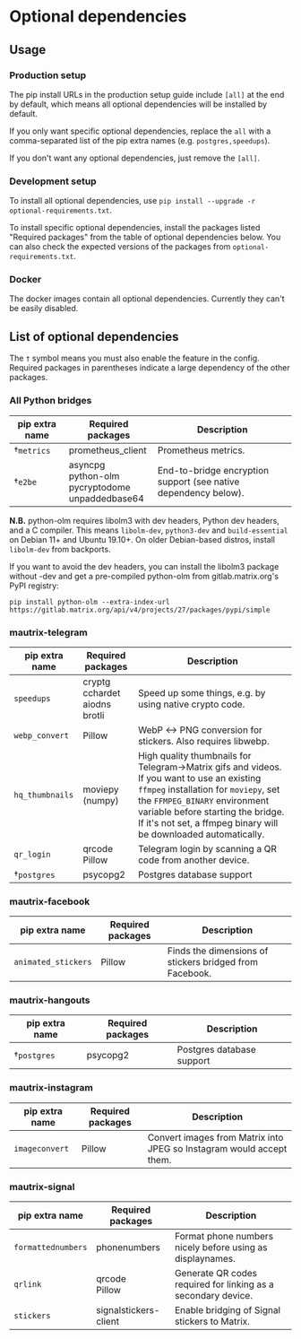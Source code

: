 # Optional dependencies

## Usage

### Production setup
The pip install URLs in the production setup guide include `[all]` at the end 
by default, which means all optional dependencies will be installed by default.

If you only want specific optional dependencies, replace the `all` with a 
comma-separated list of the pip extra names (e.g. `postgres,speedups`).

If you don't want any optional dependencies, just remove the `[all]`.

### Development setup
To install all optional dependencies, use `pip install --upgrade -r optional-requirements.txt`.

To install specific optional dependencies, install the packages listed 
"Required packages" from the table of optional dependencies below. You can also 
check the expected versions of the packages from `optional-requirements.txt`.

### Docker
The docker images contain all optional dependencies. Currently they can't be 
easily disabled.

## List of optional dependencies
The `†` symbol means you must also enable the feature in the config. Required 
packages in parentheses indicate a large dependency of the other packages.

### All Python bridges
| pip extra name      | Required packages | Description                                                        |
|---------------------|-------------------|--------------------------------------------------------------------|
| †`metrics`          | prometheus_client | Prometheus metrics.                                                |
| †`e2be`             | asyncpg<br>python-olm<br>pycryptodome<br>unpaddedbase64 | End-to-bridge encryption support (see native dependency below). |

**N.B.** python-olm requires libolm3 with dev headers, Python dev headers, and
a C compiler. This means `libolm-dev`, `python3-dev` and `build-essential` on
Debian 11+ and Ubuntu 19.10+. On  older Debian-based distros, install
`libolm-dev` from backports.

If you want to avoid the dev headers, you can install the libolm3 package
without -dev and get a pre-compiled python-olm from gitlab.matrix.org's
PyPI registry:

```shell
pip install python-olm --extra-index-url https://gitlab.matrix.org/api/v4/projects/27/packages/pypi/simple
```

### mautrix-telegram
| pip extra name      | Required packages | Description                                                        |
|---------------------|-------------------|--------------------------------------------------------------------|
| `speedups`          | cryptg<br>cchardet<br>aiodns<br>brotli | Speed up some things, e.g. by using native crypto code. |
| `webp_convert`      | Pillow            | WebP <-> PNG conversion for stickers. Also requires libwebp.       |
| `hq_thumbnails`     | moviepy (numpy)   | High quality thumbnails for Telegram->Matrix gifs and videos.  If you want to use an existing `ffmpeg` installation for `moviepy`, set the `FFMPEG_BINARY` environment variable before starting the bridge. If it's not set, a ffmpeg binary will be downloaded automatically. |
| `qr_login`          | qrcode<br>Pillow  | Telegram login by scanning a QR code from another device.          |
| †`postgres`         | psycopg2          | Postgres database support                                          |

### mautrix-facebook
| pip extra name      | Required packages | Description                                                        |
|---------------------|-------------------|--------------------------------------------------------------------|
| `animated_stickers` | Pillow            | Finds the dimensions of stickers bridged from Facebook.            |

### mautrix-hangouts
| pip extra name      | Required packages | Description                                                        |
|---------------------|-------------------|--------------------------------------------------------------------|
| †`postgres`         | psycopg2          | Postgres database support                                          |

### mautrix-instagram
| pip extra name      | Required packages | Description                                                          |
|---------------------|-------------------|----------------------------------------------------------------------|
| `imageconvert`      | Pillow            | Convert images from Matrix into JPEG so Instagram would accept them. |

### mautrix-signal
| pip extra name      | Required packages | Description                                                          |
|---------------------|-------------------|----------------------------------------------------------------------|
| `formattednumbers`  | phonenumbers      | Format phone numbers nicely before using as displaynames.            |
| `qrlink`            | qrcode<br>Pillow  | Generate QR codes required for linking as a secondary device.        |
| `stickers`          | signalstickers-client | Enable bridging of Signal stickers to Matrix.                    |
